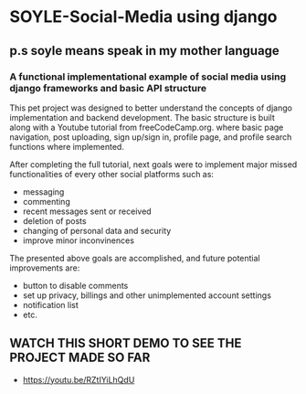 # SOYLE-Social-Media using django
## p.s soyle means speak in my mother language
### A functional implementational example of social media using django frameworks and basic API structure


This pet project was designed to better understand the concepts of django implementation and backend development. The basic structure is built along with a Youtube tutorial from freeCodeCamp.org. where basic page navigation, post uploading, sign up/sign in, profile page, and profile search functions where implemented.

After completing the full tutorial, next goals were to implement major missed functionalities of every other social platforms such as: 
* messaging
* commenting
* recent messages sent or received
* deletion of posts
* changing of personal data and security
* improve minor inconvinences

The presented above goals are accomplished, and future potential improvements are:
* button to disable comments
* set up privacy, billings and other unimplemented account settings
* notification list
* etc.

## WATCH THIS SHORT DEMO TO SEE THE PROJECT MADE SO FAR
* https://youtu.be/RZtIYiLhQdU


